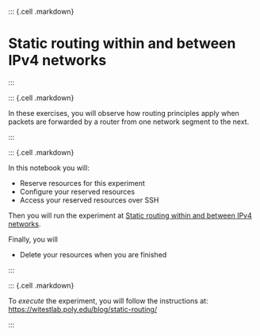 ::: {.cell .markdown}

# Static routing within and between IPv4 networks

:::

::: {.cell .markdown}

In these exercises, you will observe how routing principles apply when packets are forwarded by a router from one network segment to the next.

:::


::: {.cell .markdown}

In this notebook you will:

* Reserve resources for this experiment
* Configure your reserved resources
* Access your reserved resources over SSH

Then you will run the experiment at [Static routing within and between IPv4 networks](https://witestlab.poly.edu/blog/static-routing/).

Finally, you will

* Delete your resources when you are finished

:::

::: {.cell .markdown}

To *execute* the experiment, you will follow the instructions at: https://witestlab.poly.edu/blog/static-routing/

:::

